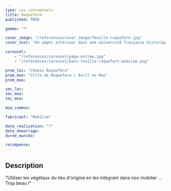 ```yaml
---
type: Les conceptuels
title: Roquefere
published: TRUE

gamme: "?"

cover_image: "/references/cover_image/feuille-roquefere.jpg"
cover_text: "Un amphi extérieur dans une université française historique"

carousel:
    - "/references/carousel/page-entree.jpg"
    - "/references/carousel/banc-feuille-roquefert-mobilum.png"

prem_loc: "Chemin Roquefère"
prem_moe: "Ville de Roquefere / Avril en Mai"
prem_moa:

sec_loc:
sec_moe:
sec_moa:

moa_commun:

fabricant: "Mobilum"

date_realisation: "?"
date_demarrage:
duree_marche:

recompense:
---
```


## Description

"Utiliser les végétaux du lieu d'origine en les intégrant dans nos mobilier ...
Trop beau !"
